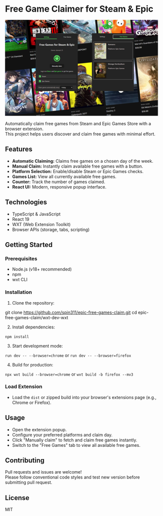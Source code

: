 # Free Game Claimer for Steam & Epic

![claimer-promo-img](/imgs/claimer-promo-img.png)

Automatically claim free games from Steam and Epic Games Store with a browser extension.  
This project helps users discover and claim free games with minimal effort.

## Features

- **Automatic Claiming:** Claims free games on a chosen day of the week.
- **Manual Claim:** Instantly claim available free games with a button.
- **Platform Selection:** Enable/disable Steam or Epic Games checks.
- **Games List:** View all currently available free games.
- **Counter:** Track the number of games claimed.
- **React UI:** Modern, responsive popup interface.

## Technologies

- TypeScript & JavaScript
- React 19
- WXT (Web Extension Toolkit)
- Browser APIs (storage, tabs, scripting)

## Getting Started

### Prerequisites

- Node.js (v18+ recommended)
- npm
- wxt CLI

### Installation

1. Clone the repository:

git clone https://github.com/spin311/epic-free-games-claim.git cd epic-free-games-claim/wxt-dev-wxt

2. Install dependencies:
   
`npm install`

3. Start development mode:

`run dev -- --browser=chrome` or `run dev -- --browser=firefox`

4. Build for production:

`npx wxt build --browser=chrome` or `wxt build -b firefox --mv3 ` 

### Load Extension

- Load the `dist` or zipped build into your browser's extensions page (e.g., Chrome or Firefox).

## Usage

- Open the extension popup.
- Configure your preferred platforms and claim day.
- Click "Manually claim" to fetch and claim free games instantly.
- Switch to the "Free Games" tab to view all available free games.

## Contributing

Pull requests and issues are welcome!  
Please follow conventional code styles and test new version before submitting pull request.

## License

MIT



